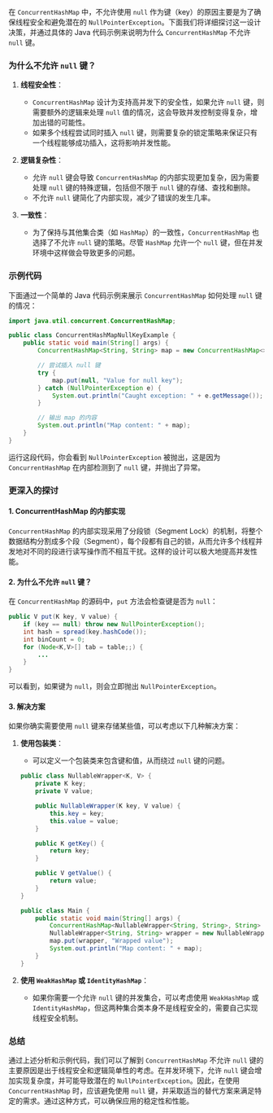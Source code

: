 在 `ConcurrentHashMap` 中，不允许使用 `null` 作为键（key）的原因主要是为了确保线程安全和避免潜在的 `NullPointerException`。下面我们将详细探讨这一设计决策，并通过具体的 Java 代码示例来说明为什么 `ConcurrentHashMap` 不允许 `null` 键。

### 为什么不允许 `null` 键？

1. **线程安全性**：

   - `ConcurrentHashMap` 设计为支持高并发下的安全性，如果允许 `null` 键，则需要额外的逻辑来处理 `null` 值的情况，这会导致并发控制变得复杂，增加出错的可能性。
   - 如果多个线程尝试同时插入 `null` 键，则需要复杂的锁定策略来保证只有一个线程能够成功插入，这将影响并发性能。

2. **逻辑复杂性**：

   - 允许 `null` 键会导致 `ConcurrentHashMap` 的内部实现更加复杂，因为需要处理 `null` 键的特殊逻辑，包括但不限于 `null` 键的存储、查找和删除。
   - 不允许 `null` 键简化了内部实现，减少了错误的发生几率。

3. **一致性**：
   - 为了保持与其他集合类（如 `HashMap`）的一致性，`ConcurrentHashMap` 也选择了不允许 `null` 键的策略。尽管 `HashMap` 允许一个 `null` 键，但在并发环境中这样做会导致更多的问题。

### 示例代码

下面通过一个简单的 Java 代码示例来展示 `ConcurrentHashMap` 如何处理 `null` 键的情况：

```java
import java.util.concurrent.ConcurrentHashMap;

public class ConcurrentHashMapNullKeyExample {
    public static void main(String[] args) {
        ConcurrentHashMap<String, String> map = new ConcurrentHashMap<>();

        // 尝试插入 null 键
        try {
            map.put(null, "Value for null key");
        } catch (NullPointerException e) {
            System.out.println("Caught exception: " + e.getMessage());
        }

        // 输出 map 的内容
        System.out.println("Map content: " + map);
    }
}
```

运行这段代码，你会看到 `NullPointerException` 被抛出，这是因为 `ConcurrentHashMap` 在内部检测到了 `null` 键，并抛出了异常。

### 更深入的探讨

#### 1. ConcurrentHashMap 的内部实现

`ConcurrentHashMap` 的内部实现采用了分段锁（Segment Lock）的机制，将整个数据结构分割成多个段（Segment），每个段都有自己的锁，从而允许多个线程并发地对不同的段进行读写操作而不相互干扰。这样的设计可以极大地提高并发性能。

#### 2. 为什么不允许 `null` 键？

在 `ConcurrentHashMap` 的源码中，`put` 方法会检查键是否为 `null`：

```java
public V put(K key, V value) {
    if (key == null) throw new NullPointerException();
    int hash = spread(key.hashCode());
    int binCount = 0;
    for (Node<K,V>[] tab = table;;) {
        ...
    }
}
```

可以看到，如果键为 `null`，则会立即抛出 `NullPointerException`。

#### 3. 解决方案

如果你确实需要使用 `null` 键来存储某些值，可以考虑以下几种解决方案：

1. **使用包装类**：

   - 可以定义一个包装类来包含键和值，从而绕过 `null` 键的问题。

   ```java
   public class NullableWrapper<K, V> {
       private K key;
       private V value;

       public NullableWrapper(K key, V value) {
           this.key = key;
           this.value = value;
       }

       public K getKey() {
           return key;
       }

       public V getValue() {
           return value;
       }
   }

   public class Main {
       public static void main(String[] args) {
           ConcurrentHashMap<NullableWrapper<String, String>, String> map = new ConcurrentHashMap<>();
           NullableWrapper<String, String> wrapper = new NullableWrapper<>(null, "Value for null key");
           map.put(wrapper, "Wrapped value");
           System.out.println("Map content: " + map);
       }
   }
   ```

2. **使用 `WeakHashMap` 或 `IdentityHashMap`**：
   - 如果你需要一个允许 `null` 键的并发集合，可以考虑使用 `WeakHashMap` 或 `IdentityHashMap`，但这两种集合类本身不是线程安全的，需要自己实现线程安全机制。

### 总结

通过上述分析和示例代码，我们可以了解到 `ConcurrentHashMap` 不允许 `null` 键的主要原因是出于线程安全和逻辑简单性的考虑。在并发环境下，允许 `null` 键会增加实现复杂度，并可能导致潜在的 `NullPointerException`。因此，在使用 `ConcurrentHashMap` 时，应该避免使用 `null` 键，并采取适当的替代方案来满足特定的需求。通过这种方式，可以确保应用的稳定性和性能。
